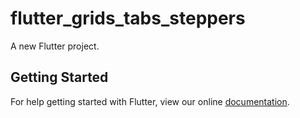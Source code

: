 # flutter_grids_tabs_steppers

A new Flutter project.

## Getting Started

For help getting started with Flutter, view our online
[documentation](https://flutter.io/).
